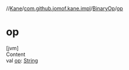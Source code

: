 //[Kane](../../index.md)/[com.github.jomof.kane.impl](../index.md)/[BinaryOp](index.md)/[op](op.md)



# op  
[jvm]  
Content  
val [op](op.md): [String](https://kotlinlang.org/api/latest/jvm/stdlib/kotlin/-string/index.html)  



